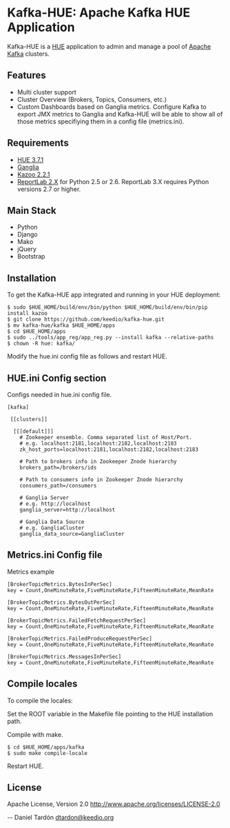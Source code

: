 Kafka-HUE: Apache Kafka HUE Application
=======================================

Kafka-HUE is a [HUE](http://www.gethue.com) application to admin and manage a pool of [Apache Kafka](http://kafka.apache.org/) clusters. 

Features
--------
   * Multi cluster support
   * Cluster Overview (Brokers, Topics, Consumers, etc.)
   * Custom Dashboards based on Ganglia metrics. Configure Kafka to export JMX metrics to Ganglia and Kafka-HUE will be able to show all of those metrics specifiying them in a config file (metrics.ini).

Requirements
------------
- [HUE 3.7.1](http://www.gethue.com)
- [Ganglia](http://ganglia.sourceforge.net/)
- [Kazoo 2.2.1](http://github.com/python-zk/kazoo)
- [ReportLab 2.X](http://www.reportlab.com/) for Python 2.5 or 2.6. ReportLab 3.X requires Python versions 2.7 or higher.

Main Stack
----------
   * Python 
   * Django 
   * Mako
   * jQuery
   * Bootstrap

Installation
------------
To get the Kafka-HUE app integrated and running in your HUE deployment:

    $ sudo $HUE_HOME/build/env/bin/python $HUE_HOME/build/env/bin/pip install kazoo
    $ git clone https://github.com/keedio/kafka-hue.git
    $ mv kafka-hue/kafka $HUE_HOME/apps
    $ cd $HUE_HOME/apps
    $ sudo ../tools/app_reg/app_reg.py --install kafka --relative-paths
    $ chown -R hue: kafka/

Modify the hue.ini config file as follows and restart HUE. 

HUE.ini Config section
----------------------
Configs needed in hue.ini config file.

    [kafka]

     [[clusters]]

      [[[default]]]
        # Zookeeper ensemble. Comma separated list of Host/Port.
        # e.g. localhost:2181,localhost:2182,localhost:2183
        zk_host_ports=localhost:2181,localhost:2182,localhost:2183
  
        # Path to brokers info in Zookeeper Znode hierarchy
        brokers_path=/brokers/ids
  
        # Path to consumers info in Zookeeper Znode hierarchy
        consumers_path=/consumers

        # Ganglia Server
        # e.g. http://localhost
        ganglia_server=http://localhost

        # Ganglia Data Source
        # e.g. GangliaCluster
        ganglia_data_source=GangliaCluster


Metrics.ini Config file
-----------------------
Metrics example

	[BrokerTopicMetrics.BytesInPerSec]
	key = Count,OneMinuteRate,FiveMinuteRate,FifteenMinuteRate,MeanRate

	[BrokerTopicMetrics.BytesOutPerSec]
	key = Count,OneMinuteRate,FiveMinuteRate,FifteenMinuteRate,MeanRate

	[BrokerTopicMetrics.FailedFetchRequestPerSec]
	key = Count,OneMinuteRate,FiveMinuteRate,FifteenMinuteRate,MeanRate

	[BrokerTopicMetrics.FailedProduceRequestPerSec]
	key = Count,OneMinuteRate,FiveMinuteRate,FifteenMinuteRate,MeanRate

	[BrokerTopicMetrics.MessagesInPerSec]
	key = Count,OneMinuteRate,FiveMinuteRate,FifteenMinuteRate,MeanRate


Compile locales
---------------
To compile the locales:

Set the ROOT variable in the Makefile file pointing to the HUE installation path.

Compile with make.

    $ cd $HUE_HOME/apps/kafka
    $ sudo make compile-locale

Restart HUE.

License
-------
Apache License, Version 2.0
http://www.apache.org/licenses/LICENSE-2.0

--
Daniel Tardón <dtardon@keedio.org>
